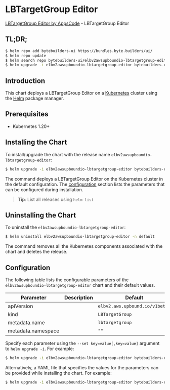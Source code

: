 # LBTargetGroup Editor

[LBTargetGroup Editor by AppsCode](https://byte.builders) - LBTargetGroup Editor

## TL;DR;

```bash
$ helm repo add bytebuilders-ui https://bundles.byte.builders/ui/
$ helm repo update
$ helm search repo bytebuilders-ui/elbv2awsupboundio-lbtargetgroup-editor --version=v0.4.18
$ helm upgrade -i elbv2awsupboundio-lbtargetgroup-editor bytebuilders-ui/elbv2awsupboundio-lbtargetgroup-editor -n default --create-namespace --version=v0.4.18
```

## Introduction

This chart deploys a LBTargetGroup Editor on a [Kubernetes](http://kubernetes.io) cluster using the [Helm](https://helm.sh) package manager.

## Prerequisites

- Kubernetes 1.20+

## Installing the Chart

To install/upgrade the chart with the release name `elbv2awsupboundio-lbtargetgroup-editor`:

```bash
$ helm upgrade -i elbv2awsupboundio-lbtargetgroup-editor bytebuilders-ui/elbv2awsupboundio-lbtargetgroup-editor -n default --create-namespace --version=v0.4.18
```

The command deploys a LBTargetGroup Editor on the Kubernetes cluster in the default configuration. The [configuration](#configuration) section lists the parameters that can be configured during installation.

> **Tip**: List all releases using `helm list`

## Uninstalling the Chart

To uninstall the `elbv2awsupboundio-lbtargetgroup-editor`:

```bash
$ helm uninstall elbv2awsupboundio-lbtargetgroup-editor -n default
```

The command removes all the Kubernetes components associated with the chart and deletes the release.

## Configuration

The following table lists the configurable parameters of the `elbv2awsupboundio-lbtargetgroup-editor` chart and their default values.

|     Parameter      | Description |                  Default                  |
|--------------------|-------------|-------------------------------------------|
| apiVersion         |             | <code>elbv2.aws.upbound.io/v1beta1</code> |
| kind               |             | <code>LBTargetGroup</code>                |
| metadata.name      |             | <code>lbtargetgroup</code>                |
| metadata.namespace |             | <code>""</code>                           |


Specify each parameter using the `--set key=value[,key=value]` argument to `helm upgrade -i`. For example:

```bash
$ helm upgrade -i elbv2awsupboundio-lbtargetgroup-editor bytebuilders-ui/elbv2awsupboundio-lbtargetgroup-editor -n default --create-namespace --version=v0.4.18 --set apiVersion=elbv2.aws.upbound.io/v1beta1
```

Alternatively, a YAML file that specifies the values for the parameters can be provided while
installing the chart. For example:

```bash
$ helm upgrade -i elbv2awsupboundio-lbtargetgroup-editor bytebuilders-ui/elbv2awsupboundio-lbtargetgroup-editor -n default --create-namespace --version=v0.4.18 --values values.yaml
```
